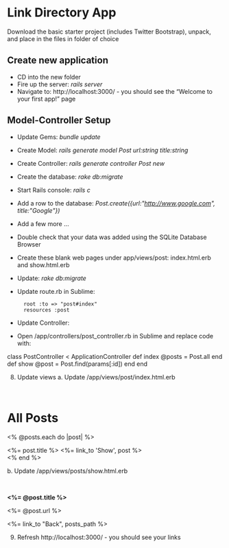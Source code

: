 Link Directory App
=================

Download the basic starter project (includes Twitter Bootstrap), unpack, and place in the files in folder of choice

Create new application
----------------------
- CD into the new folder
- Fire up the server: *rails server*
- Navigate to: http://localhost:3000/ - you should see the “Welcome to your first app!” page

Model-Controller Setup
----------------------
- Update Gems: *bundle update*
- Create Model: *rails generate model Post url:string title:string*
- Create Controller: *rails generate controller Post new*
- Create the database: *rake db:migrate*
- Start Rails console: *rails c*
- Add a row to the database: *Post.create({url:"http://www.google.com", title:"Google"})*
- Add a few more …
- Double check that your data was added using the SQLite Database Browser
- Create these blank web pages under app/views/post: index.html.erb and show.html.erb
- Update: *rake db:migrate*
- Update route.rb in Sublime:

        root :to => "post#index"
        resources :post
- Update Controller:
- Open /app/controllers/post_controller.rb in Sublime and replace code with:

class PostController < ApplicationController
def index
@posts = Post.all
 	end
 	def show
		@post = Post.find(params[:id])
	end
end

8.	Update views
a.	Update /app/views/post/index.html.erb

<br/>
<h1>All Posts</h1>

<% @posts.each do |post| %>
 <tr>
 <td><%= post.title %></td>
    <td><%= link_to 'Show', post %></td><br/>
  </tr>
<% end %>
</table>

<br />

b.	Update /app/views/posts/show.html.erb

<br/>
<p><b><%= @post.title %></b></p>
<p><%= @post.url %></p>
<%= link_to "Back", posts_path %>

9.	Refresh http://localhost:3000/ - you should see your links
